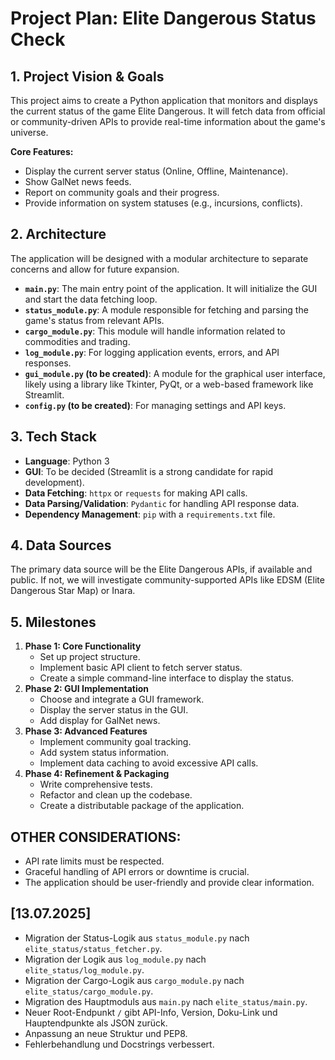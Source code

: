 # Project Plan: Elite Dangerous Status Check

## 1. Project Vision & Goals

This project aims to create a Python application that monitors and displays the current status of the game Elite Dangerous. It will fetch data from official or community-driven APIs to provide real-time information about the game's universe.

**Core Features:**
- Display the current server status (Online, Offline, Maintenance).
- Show GalNet news feeds.
- Report on community goals and their progress.
- Provide information on system statuses (e.g., incursions, conflicts).

## 2. Architecture

The application will be designed with a modular architecture to separate concerns and allow for future expansion.

- **`main.py`**: The main entry point of the application. It will initialize the GUI and start the data fetching loop.
- **`status_module.py`**: A module responsible for fetching and parsing the game's status from relevant APIs.
- **`cargo_module.py`**: This module will handle information related to commodities and trading.
- **`log_module.py`**: For logging application events, errors, and API responses.
- **`gui_module.py` (to be created)**: A module for the graphical user interface, likely using a library like Tkinter, PyQt, or a web-based framework like Streamlit.
- **`config.py` (to be created)**: For managing settings and API keys.

## 3. Tech Stack
- **Language**: Python 3
- **GUI**: To be decided (Streamlit is a strong candidate for rapid development).
- **Data Fetching**: `httpx` or `requests` for making API calls.
- **Data Parsing/Validation**: `Pydantic` for handling API response data.
- **Dependency Management**: `pip` with a `requirements.txt` file.

## 4. Data Sources

The primary data source will be the Elite Dangerous APIs, if available and public. If not, we will investigate community-supported APIs like EDSM (Elite Dangerous Star Map) or Inara.

## 5. Milestones

1.  **Phase 1: Core Functionality**
    -   Set up project structure.
    -   Implement basic API client to fetch server status.
    -   Create a simple command-line interface to display the status.
2.  **Phase 2: GUI Implementation**
    -   Choose and integrate a GUI framework.
    -   Display the server status in the GUI.
    -   Add display for GalNet news.
3.  **Phase 3: Advanced Features**
    -   Implement community goal tracking.
    -   Add system status information.
    -   Implement data caching to avoid excessive API calls.
4.  **Phase 4: Refinement & Packaging**
    -   Write comprehensive tests.
    -   Refactor and clean up the codebase.
    -   Create a distributable package of the application.

## OTHER CONSIDERATIONS:

- API rate limits must be respected.
- Graceful handling of API errors or downtime is crucial.
- The application should be user-friendly and provide clear information.

## [13.07.2025]
- Migration der Status-Logik aus `status_module.py` nach `elite_status/status_fetcher.py`.
- Migration der Logik aus `log_module.py` nach `elite_status/log_module.py`.
- Migration der Cargo-Logik aus `cargo_module.py` nach `elite_status/cargo_module.py`.
- Migration des Hauptmoduls aus `main.py` nach `elite_status/main.py`.
- Neuer Root-Endpunkt `/` gibt API-Info, Version, Doku-Link und Hauptendpunkte als JSON zurück.
- Anpassung an neue Struktur und PEP8.
- Fehlerbehandlung und Docstrings verbessert.
